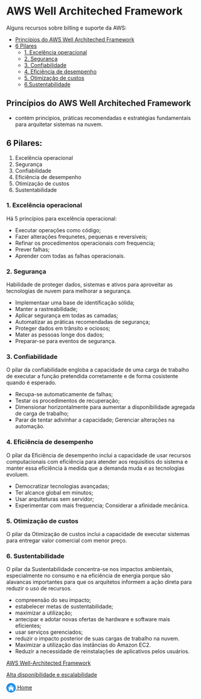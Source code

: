 # AWS Well Architeched Framework


Alguns recursos sobre billing e suporte da AWS:

* [Princípios do AWS Well Architeched Framework](#princípios-do-aws-well-architeched-framework)
* [6 Pilares](#6-pilares)
    - [1. Excelência operacional](#1-excelência-operacional)
    - [2. Segurança](#2-segurança)
    - [3. Confiabilidade](#3-confiabilidade)
    - [4. Eficiência de desempenho](#4-eficiência-de-desempenho)
    - [5. Otimização de custos](#5-otimização-de-custos)
    - [6.Sustentabilidade](#6-sustentabilidade)

## Princípios do AWS Well Architeched Framework

-  contém principios, práticas recomendadas e estratégias fundamentais para arquitetar sistemas na nuvem.

## 6 Pilares:

1. Excelência operacional
2. Segurança
3. Confiabilidade
4. Eficiência de desempenho
5. Otimização de custos
6. Sustentabilidade


### 1. Excelência operacional

Há 5 princípios para excelência operacional:
- Executar operações como código;
- Fazer alterações frequnetes, pequenas e reversíveis;
- Refinar os procedimentos operacionais com frequencia;
- Prever falhas;
- Aprender com todas as falhas operacionais.

### 2. Segurança

Habilidade de proteger dados, sistemas e ativos para aproveitar as tecnologias de nuvem para melhorar a segurança.
- Implementaar uma base de identificação sólida;
- Manter a rastreabilidade;
- Aplicar segurança em todas as camadas;
- Automatizar as práticas recomendadas de segurança;
- Proteger dados em trânsito e ociosos;
- Mater as pessoas longe dos dados;
- Preparar-se para eventos de segurança.

### 3. Confiabilidade

O pilar da confiabilidade engloba a capacidade de uma carga de trabalho de executar a função pretendida corretamente e de forma cosistente quando é esperado.
- Recupa-se automaticamente de falhas;
- Testar os procedimentos de recuperação;
- Dimensionar horizontalmente para aumentar a disponibilidade agregada de carga de trabalho;
- Parar de tentar adivinhar a capacidade;
Gerenciar alterações na automação.

### 4. Eficiência de desempenho

O pilar da Eficiência de desempenho inclui a capacidade de usar recursos computacionais com eficiência para atender aos requisitios do sistema e manter essa eficiência à medida que a demanda muda e as tecnologias evoluem.
- Democratizar tecnologias avançadas;
- Ter alcance global em minutos;
- Usar arquiteturas sem servidor;
- Experimentar com mais frequencia;
Considerar a afinidade mecânica.

### 5. Otimização de custos

O pilar da Otimização de custos inclui a capacidade de executar sistemas para entregar valor comercial com menor preço.


### 6. Sustentabilidade

O pilar da Sustentabilidade  concentra-se nos impactos ambientais, especialmente no consumo e na eficiência de energia porque são alavancas importantes para que os arquitetos informem a ação direta para reduzir o uso de recursos.
- compreensão do seu impacto;
- estabelecer metas de sustentabilidade;
- maximizar a utilização;
- antecipar e adotar novas ofertas de hardware e software mais eficientes;
- usar serviços gerenciados;
- reduzir o impacto posterior de suas cargas de trabalho na nuvem.
- Maximizar a utilização das instâncias do Amazon EC2.
- Reduzir a necessidade de reinstalações de aplicativos pelos usuários.



[AWS Well-Architected Framework](https://docs.aws.amazon.com/pt_br/wellarchitected/latest/framework/welcome.html)

[Alta disponibilidade e escalabilidade](https://docs.aws.amazon.com/pt_br/whitepapers/latest/real-time-communication-on-aws/high-availability-and-scalability-on-aws.html)

[<img align="center" src="../images/botao-home.png" height="25" width="25"/> Home](../README.md)